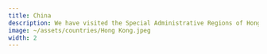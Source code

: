 ```yaml
---
title: China
description: We have visited the Special Administrative Regions of Hong Kong and Macau many times.
image: ~/assets/countries/Hong Kong.jpeg
width: 2
---
```

